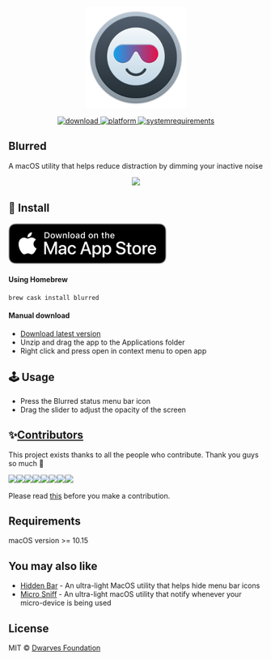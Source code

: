 <p align="center">
	<img width="200" height="200" margin-right="100%" src="misc/Blurred.png">
</p>
<p align="center">
<a href="https://github.com/dwarvesf/blurred/releases/latest">
 		<img src="https://img.shields.io/badge/download-latest-brightgreen.svg" alt="download">
	<a href="https://img.shields.io/badge/platform-macOS-lightgrey.svg">
 		<img src="https://img.shields.io/badge/platform-macOS-lightgrey.svg" alt="platform">
	</a>
	<a href="https://img.shields.io/badge/requirements-macOS Catalina+-ff69b4.svg">
 		<img src="https://img.shields.io/badge/requirements-macOS Catalina+-ff69b4.svg" alt="systemrequirements">
	</a>
</p>

## Blurred

A macOS utility that helps reduce distraction by dimming your inactive noise

<p align="center">
	<img width="600" src="misc/guide.gif">
</p>

## 🚀 Install

[![AppStore](misc/appstore.svg)](https://apps.apple.com/us/app/blurred/id1497527363)

#### Using Homebrew

```
brew cask install blurred
```

#### Manual download

- [Download latest version](https://github.com/dwarvesf/Blurred/releases/latest)
- Unzip and drag the app to the Applications folder
- Right click and press open in context menu to open app

## 🕹 Usage

- Press the Blurred status menu bar icon
- Drag the slider to adjust the opacity of the screen

## ✨<a href="https://github.com/dwarvesf/Blurred/graphs/contributors">Contributors</a>

This project exists thanks to all the people who contribute. Thank you guys so much 👏

[![](https://sourcerer.io/fame/phucledien/dwarvesf/Blurred/images/0)](https://sourcerer.io/fame/phucledien/dwarvesf/Blurred/links/0)[![](https://sourcerer.io/fame/phucledien/dwarvesf/Blurred/images/1)](https://sourcerer.io/fame/phucledien/dwarvesf/Blurred/links/1)[![](https://sourcerer.io/fame/phucledien/dwarvesf/Blurred/images/2)](https://sourcerer.io/fame/phucledien/dwarvesf/Blurred/links/2)[![](https://sourcerer.io/fame/phucledien/dwarvesf/Blurred/images/3)](https://sourcerer.io/fame/phucledien/dwarvesf/Blurred/links/3)[![](https://sourcerer.io/fame/phucledien/dwarvesf/Blurred/images/4)](https://sourcerer.io/fame/phucledien/dwarvesf/Blurred/links/4)[![](https://sourcerer.io/fame/phucledien/dwarvesf/Blurred/images/5)](https://sourcerer.io/fame/phucledien/dwarvesf/Blurred/links/5)[![](https://sourcerer.io/fame/phucledien/dwarvesf/Blurred/images/6)](https://sourcerer.io/fame/phucledien/dwarvesf/Blurred/links/6)[![](https://sourcerer.io/fame/phucledien/dwarvesf/Blurred/images/7)](https://sourcerer.io/fame/phucledien/dwarvesf/Blurred/links/7)

Please read [this](CONTRIBUTING.md) before you make a contribution.

## Requirements
macOS version >= 10.15

## You may also like
- [Hidden Bar](https://github.com/dwarvesf/hidden) - An ultra-light MacOS utility that helps hide menu bar icons
- [Micro Sniff](https://github.com/dwarvesf/micro-sniff) - An ultra-light macOS utility that notify whenever your micro-device is being used


## License

MIT &copy; [Dwarves Foundation](https://github.com/dwarvesf)
